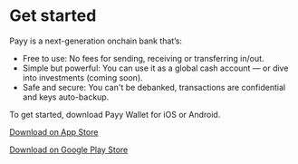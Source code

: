 # Get started

Payy is a next-generation onchain bank that’s:

* Free to use: No fees for sending, receiving or transferring in/out.
* Simple but powerful: You can use it as a global cash account — or dive into investments (coming soon).
* Safe and secure: You can't be debanked, transactions are confidential and keys auto-backup.

To get started, download Payy Wallet for iOS or Android.

<a href="https://apple.co/4dMbpO3" class="button primary">Download on App Store</a>

<a href="https://play.google.com/store/apps/details?id=com.polybaselabs.wallet" class="button primary">Download on Google Play Store</a>
